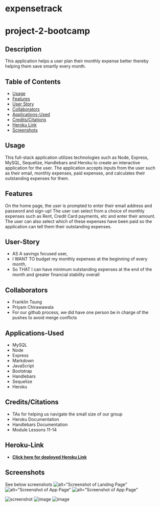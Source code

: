 # expensetrack

# project-2-bootcamp

## Description
This application helps a user plan their monthly expense better thereby helping them save smartly every month.


## Table of Contents
* [Usage](#Usage)
* [Features](#Features)
* [User Story](#User-Story)
* [Collaborators](#Collaborators)
* [Applications-Used](#Applications-Used)
* [Credits/Citations](#Credits/Citations)
* [Heroku Link](#Heroku-Link)
* [Screenshots](#Screenshots)


## Usage
This full-stack application utilizes technologies such as Node, Express, MySQL, Sequelize, Handlebars and Heroku to create an interactive application for the user. The application accepts inputs from the user such as their email, monthly expenses, paid expenses, and calculates their outstanding expenses for them.

## Features
On the home page, the user is prompted to enter their email address and password and sign-up! The user can select from a choice of monthly expenses such as Rent, Credit Card payments, etc and enter their amount. The user can also select which of these expenses have been paid so the application can tell them their outstanding expenses.

## User-Story
* AS A savings focused user,
* I WANT TO budget my monthly expenses at the beginning of every month,
* So THAT I can have minimum outstanding expenses at the end of the month and greater financial stability overall

## Collaborators
* Franklin Tsung
* Priyam Chirawawala
* For our github process, we did have one person be in charge of the pushes to avoid merge conflicts

## Applications-Used
* MySQL
* Node
* Express
* Markdown
* JavaScript
* Bootstrap
* Handlebars
* Sequelize
* Heroku

## Credits/Citations
* TAs for helping us navigate the small size of our group
* Heroku Documentation
* Handlebars Documentation
* Module Lessons 11-14

## Heroku-Link
* **[Click here for deployed Heroku Link](https://desolate-caverns-01190.herokuapp.com/)**

## Screenshots
See below screenshots
![alt="Screenshot of Landing Page"](./public/assets/images/screenshot.png)
![alt="Screenshot of App Page"](./public/assets/images/screenshot1.png)
![alt="Screenshot of App Page"](./public/assets/images/screenshot2.png)

![screenshot](https://user-images.githubusercontent.com/42953264/173267960-f4802b42-4433-4eda-96ae-70aa9416c772.png)
![image](https://user-images.githubusercontent.com/42953264/173267972-0121e610-0673-4783-8e3e-83fbfefe3083.png)
![image](https://user-images.githubusercontent.com/42953264/173267981-13f43306-d59f-4686-9877-181f9151c4c0.png)



